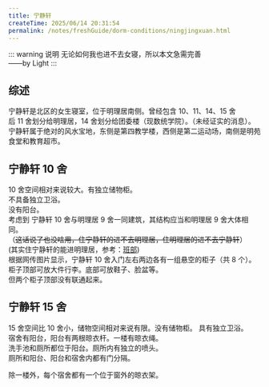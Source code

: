```yaml
---
title: 宁静轩
createTime: 2025/06/14 20:31:54
permalink: /notes/freshGuide/dorm-conditions/ningjingxuan.html
---
```


::: warning 说明
无论如何我也进不去女寝，所以本文急需完善   
——by Light
:::

## 综述

宁静轩是北区的女生寝室，位于明理居南侧。曾经包含 10、11、14、15 舍  
后 11 舍划分给明理居，14 舍划分给团委楼（现数统学院）。（未经证实的消息）。  
宁静轩属于绝对的风水宝地，东侧是第四教学楼，西侧是第二运动场，南侧是明苑食堂和教育超市。

## 宁静轩 10 舍

10 舍空间相对来说较大。有独立储物柜。   
不具备独立卫浴。  
没有阳台。  
考虑到 宁静轩 10 舍与明理居 9 舍一同建筑，其结构应当和明理居 9 舍大体相同。  
（~~这话说了也没啥用，住宁静轩的进不去明理居，住明理居的进不去宁静轩~~）  
(其实住宁静轩的能进明理居，参考：[班部](/notes/freshGuide/dorm-conditions/grade-level-team-office.html))  
根据网传图片显示，宁静轩 10 舍入门左右两边各有一组悬空的柜子（共 8 个）。  
柜子顶部可放大件行李。底部可放鞋子、脸盆等。  
但两个柜子顶部没有联通起来。

## 宁静轩 15 舍

15 舍空间比 10 舍小，储物空间相对来说有限。没有储物柜。
具有独立卫浴。  
宿舍有阳台，阳台有两根晾衣杆。一楼有晾衣绳。  
洗手池和厕所都位于阳台。厕所内有独立的喷头。  
厕所和阳台、阳台和宿舍内都有门分隔。  

除一楼外，每个宿舍都有一个位于窗外的晾衣架。  

